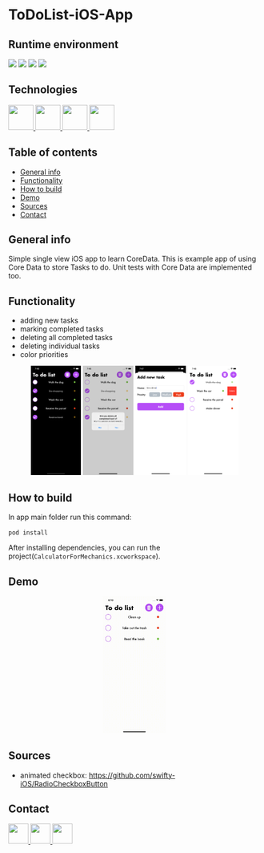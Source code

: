 # ToDoList-iOS-App

## Runtime environment
<img src="https://img.shields.io/badge/Swift-5.3-orange.svg?style=flat" /> <img src="https://img.shields.io/badge/iOS-13.0-blue.svg?style=flat" /> <img src="https://img.shields.io/badge/Xcode-12.4-blue.svg?style=flat" /> <img src="https://img.shields.io/badge/MacOS-11.2.3-blue.svg?style=flat" />

## Technologies
<a href="https://developer.apple.com/swift/"> <img src="https://i.imgur.com/dYAJWbw.png" width="50" height="50" /> </a>
<a href="https://developer.apple.com/support/xcode/"> <img src="https://i.imgur.com/vDFUkmr.png" width="50" height="50" /> </a>
<a href="https://developer.apple.com/documentation/coredata"> <img src="https://i.imgur.com/6ddmXPM.png" width="50" height="50" /> </a>
<a href="https://cocoapods.org"> <img src="https://i.imgur.com/pgrumIx.png" width="50" height="50" /> </a>


## Table of contents
* [General info](#general-info)
* [Functionality](#functionality)
* [How to build](#how-to-build)
* [Demo](#demo)
* [Sources](#sources)
* [Contact](#contact)

## General info

Simple single view iOS app to learn CoreData. This is example app of using Core Data to store Tasks to do. Unit tests with Core Data are implemented too.

## Functionality

- adding new tasks
- marking completed tasks
- deleting all completed tasks
- deleting individual tasks
- color priorities

<p align="center"> <img src="Screenshots/screenshot1.png"{:height="20%" width="20%"} />
		               <img src="Screenshots/screenshot2.png"{:height="20%" width="20%"} />
                   <img src="Screenshots/screenshot3.png"{:height="20%" width="20%"} />
                   <img src="Screenshots/screenshot4.png"{:height="20%" width="20%"} /> </p>

## How to build

In app main folder run this command:
```
pod install
```
After installing dependencies, you can run the project(`CalculatorForMechanics.xcworkspace`).

## Demo
<p align="center"> <img src="Screenshots/demo.gif" {:height="25%" width="25%"} /> </p>

## Sources
- animated checkbox: https://github.com/swifty-iOS/RadioCheckboxButton

## Contact
<a href="https://www.linkedin.com/in/michał-nowak-53075a17a/"> <img src="https://i.imgur.com/Ba61VxB.png" width="40" height="40" /> </a>
<a href="https://twitter.com/mnowak061"> <img src="https://imgur.com/ocbAQn7.png" width="40" height="40" /> </a>
<a href="https://www.kaggle.com/mnowak061"> <img src="https://i.imgur.com/OUxxJ3I.png" width="40" height="40" /> </a>
